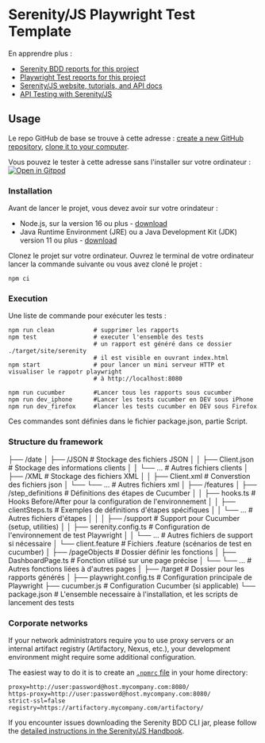 # Serenity/JS Playwright Test Template

En apprendre plus :
- [Serenity BDD reports for this project](https://serenity-js.github.io/serenity-js-playwright-test-template/serenity/)
- [Playwright Test reports for this project](https://serenity-js.github.io/serenity-js-playwright-test-template/playwright/)
- [Serenity/JS website, tutorials, and API docs](https://serenity-js.org/)
- [API Testing with Serenity/JS](https://serenity-js.org/handbook/api-testing/)

## Usage

Le repo GitHub de base se trouve à cette adresse : [create a new GitHub repository](https://help.github.com/en/articles/creating-a-repository-from-a-template), [clone it to your computer](https://docs.github.com/en/free-pro-team@latest/github/creating-cloning-and-archiving-repositories/cloning-a-repository).

Vous pouvez le tester à cette adresse sans l'installer sur votre ordinateur :
[![Open in Gitpod](https://gitpod.io/button/open-in-gitpod.svg)](https://gitpod.io/from-referrer/)

### Installation

Avant de lancer le projet, vous devez avoir sur votre orindateur : 
- Node.js, sur la version 16 ou plus - [download](https://nodejs.org/en/)
- Java Runtime Environment (JRE) ou a Java Development Kit (JDK) version 11 ou plus - [download](https://adoptopenjdk.net/)

Clonez le projet sur votre ordinateur. 
Ouvrez le terminal de votre ordinateur lancer la commande suivante ou vous avez cloné le projet :
```
npm ci
```

### Execution

Une liste de commande pour exécuter les tests :


```
npm run clean           # supprimer les rapports
npm test                # executer l'ensemble des tests
                        # un rapport est généré dans ce dossier ./target/site/serenity
                        # il est visible en ouvrant index.html
npm start               # pour lancer un mini serveur HTTP et visualiser le rappotr playwright
                        # à http://localhost:8080

npm run cucumber        #Lancer tous les rapports sous cucumber
npm run dev_iphone      #Lancer les tests cucumber en DEV sous iPhone
npm run dev_firefox     #lancer les tests cucumber en DEV sous Firefox
```
Ces commandes sont définies dans le fichier package.json, partie Script.

### Structure du framework
├── /date
│   ├── /JSON                   # Stockage des fichiers JSON
│   │   ├── Client.json         # Stockage des informations clients
│   │   └── ...                 # Autres fichiers clients
│   ├── /XML                    # Stockage des fichiers XML
│   │   ├── Client.xml          # Converstion des fichiers json
│   └── └── ...                 # Autres fichiers xml
│
├── /features
│   ├── /step_definitions       # Définitions des étapes de Cucumber
│   │   ├── hooks.ts            # Hooks Before/After pour la configuration de l'environnement
│   │   ├── clientSteps.ts      # Exemples de définitions d'étapes spécifiques
│   │   └── ...                 # Autres fichiers d'étapes
│   │
│   ├── /support                # Support pour Cucumber (setup, utilities)
│   │   ├── serenity.config.ts  # Configuration de l'environnement de test Playwright
│   │   └── ...                 # Autres fichiers de support si nécessaire
│   └── client.feature          # Fichiers .feature (scénarios de test en cucumber)
│
├── /pageObjects                # Dossier définir les fonctions
│   ├── DashboardPage.ts        # Fonction utilisé sur une page précise 
│   └── └── ...                 # Autres fonctions liées à d'autres pages
│
├── /target                     # Dossier pour les rapports générés
│
├── playwright.config.ts        # Configuration principale de Playwright
├── cucumber.js                 # Configuration Cucumber (si applicable)
└── package.json                # L'ensemble necessaire à l'installation, et les scripts de lancement des tests


### Corporate networks

If your network administrators require you to use proxy servers or an internal artifact registry (Artifactory, Nexus, etc.), your development environment might require some additional configuration.

The easiest way to do it is to create an [`.npmrc` file](https://docs.npmjs.com/cli/v6/configuring-npm/npmrc) in your home directory: 

```
proxy=http://user:password@host.mycompany.com:8080/
https-proxy=http://user:password@host.mycompany.com:8080/
strict-ssl=false
registry=https://artifactory.mycompany.com/artifactory/
```

If you encounter issues downloading the Serenity BDD CLI jar, please follow the [detailed instructions in the Serenity/JS Handbook](https://serenity-js.org/api/serenity-bdd/#downloading-the-serenity-bdd-reporting-cli).
